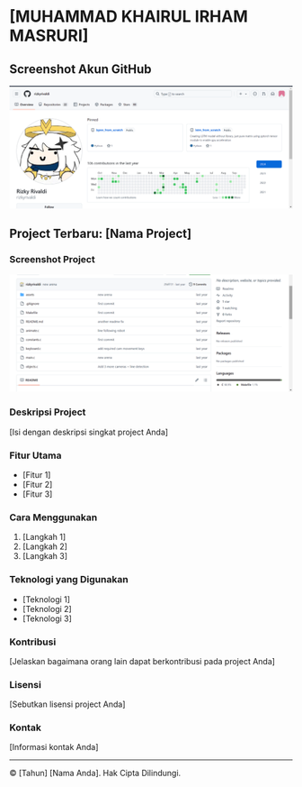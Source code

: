 # [MUHAMMAD KHAIRUL IRHAM MASRURI]

## Screenshot Akun GitHub
![Screenshot Akun GitHub](https://github.com/KhairulIrham/TUGAS-METASTRO-2024/blob/main/Screenshot%202024-09-26%20121421.png)

## Project Terbaru: [Nama Project]

### Screenshot Project
![Screenshot Project](https://github.com/KhairulIrham/TUGAS-METASTRO-2024/blob/main/Screenshot%202024-09-26%20121331.png)

### Deskripsi Project
[Isi dengan deskripsi singkat project Anda]

### Fitur Utama
- [Fitur 1]
- [Fitur 2]
- [Fitur 3]

### Cara Menggunakan
1. [Langkah 1]
2. [Langkah 2]
3. [Langkah 3]

### Teknologi yang Digunakan
- [Teknologi 1]
- [Teknologi 2]
- [Teknologi 3]

### Kontribusi
[Jelaskan bagaimana orang lain dapat berkontribusi pada project Anda]

### Lisensi
[Sebutkan lisensi project Anda]

### Kontak
[Informasi kontak Anda]

---
© [Tahun] [Nama Anda]. Hak Cipta Dilindungi.
